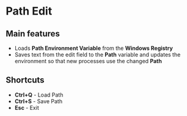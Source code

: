 # Path Edit

## Main features

- Loads **Path Environment Variable** from the **Windows Registry**
- Saves text from the edit field to the **Path** variable and updates the environment so that new processes use the changed **Path**


## Shortcuts

- **Ctrl+Q** - Load Path
- **Ctrl+S** - Save Path
- **Esc** - Exit

